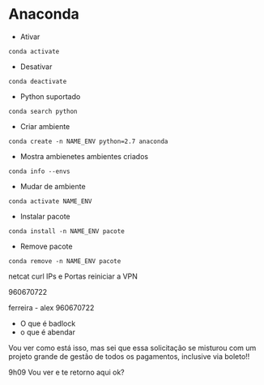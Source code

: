 # Anaconda

- Ativar
```
conda activate
```

- Desativar
```
conda deactivate
```

- Python suportado
```
conda search python
```

- Criar ambiente
```
conda create -n NAME_ENV python=2.7 anaconda
```

- Mostra ambienetes ambientes criados
```
conda info --envs
```

- Mudar de ambiente
```
conda activate NAME_ENV
```

- Instalar pacote
```
conda install -n NAME_ENV pacote
```

- Remove pacote
```
conda remove -n NAME_ENV pacote
```


netcat
curl
IPs e Portas
reiniciar a VPN


960670722

ferreira - alex
960670722

- O que é badlock
- o que é abendar



Vou ver como está isso, mas sei que essa solicitação se misturou com um projeto grande de gestão de todos os pagamentos, inclusive via boleto!!





9h09
Vou ver e te retorno aqui ok?